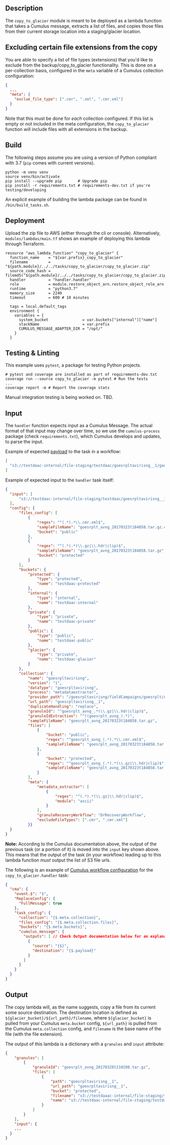 ## Description

The `copy_to_glacier` module is meant to be deployed as a lambda function that takes a Cumulus message, extracts a list of files, and copies those files from their current storage location into a staging/glacier location.


## Excluding certain file extensions from the copy

You are able to specify a list of file types (extensions) that you'd like to exclude from the backup/copy_to_glacier functionality. This is done on a per-collection basis, configured in the `meta` variable of a Cumulus collection configuration:

```json
{
  ...
  "meta": {
    "exclue_file_type": [".cmr", ".xml", ".cmr.xml"]
  }
}
```

Note that this must be done for _each_ collection configured. If this list is empty or not included in the meta configuration, the `copy_to_glacier` function will include files with all extensions in the backup.


## Build

The following steps assume you are using a version of Python compliant with 3.7 (`pip` comes with current versions).

```
python -m venv venv
source venv/bin/activate
pip install --upgrade pip       # Upgrade pip
pip install -r requirements.txt # requirements-dev.txt if you're testing/developing
```

An explicit example of building the lambda package can be found in `/bin/build_tasks.sh`.

## Deployment

Upload the zip file to AWS (either through the cli or console). Alternatively, `modules/lambdas/main.tf` shows an example of deploying this lambda through Terraform.

```
resource "aws_lambda_function" "copy_to_glacier" {
  function_name    = "${var.prefix}_copy_to_glacier"
  filename         = "${path.module}/../../tasks/copy_to_glacier/copy_to_glacier.zip"
  source_code_hash = filemd5("${path.module}/../../tasks/copy_to_glacier/copy_to_glacier.zip")
  handler          = "handler.handler"
  role             = module.restore_object_arn.restore_object_role_arn
  runtime          = "python3.7"
  memory_size      = 2240
  timeout          = 600 # 10 minutes

  tags = local.default_tags
  environment {
    variables = {
      system_bucket               = var.buckets["internal"]["name"]
      stackName                   = var.prefix
      CUMULUS_MESSAGE_ADAPTER_DIR = "/opt/"
    }
  }
```

## Testing & Linting

This example uses `pytest`, a package for testing Python projects.

```
# pytest and coverage are installed as part of requirements-dev.txt
coverage run --source copy_to_glacier -m pytest # Run the tests
...
coverage report -m # Report the coverage stats
```

Manual integration testing is being worked on. TBD.

## Input

The `handler` function expects input as a Cumulus Message. The actual format of that input may change over time, so we use the `cumulus-process` package (check `requirements.txt`), which Cumulus develops and updates, to parse the input.

Example of expected [payload](https://nasa.github.io/cumulus/docs/workflows/input_output#5-resolve-task-output) to the task in a workflow:

```json
[
  "s3://testdaac-internal/file-staging/testdaac/goesrpltavirisng__1/goesrplt_avng_20170328t210208.tar.gz"
]
```

Example of expected input to the `handler` task itself:

```json
{
  "input": [
      "s3://testdaac-internal/file-staging/testdaac/goesrpltavirisng__1/goesrplt_avng_20170328t210208.tar.gz"
  ],
  "config": {
      "files_config": [
          {
              "regex": "^(.*).*\\.cmr.xml$",
              "sampleFileName": "goesrplt_avng_20170323t184858.tar.gz.cmr.xml",
              "bucket": "public"
          },
          {
              "regex": "^(.*).*(\\.gz|\\.hdr|clip)$",
              "sampleFileName": "goesrplt_avng_20170323t184858.tar.gz",
              "bucket": "protected"
          }
      ],
      "buckets": {
          "protected": {
              "type": "protected",
              "name": "testdaac-protected"
          },
          "internal": {
              "type": "internal",
              "name": "testdaac-internal"
          },
          "private": {
              "type": "private",
              "name": "testdaac-private"
          },
          "public": {
              "type": "public",
              "name": "testdaac-public"
          },
          "glacier": {
              "type": "private",
              "name": "testdaac-glacier"
          }
      },
      "collection": {
          "name": "goesrpltavirisng",
          "version": "1",
          "dataType": "goesrpltavirisng",
          "process": "metadataextractor",
          "provider_path": "/goesrpltavirisng/fieldCampaigns/goesrplt/AVIRIS-NG/data/",
          "url_path": "goesrpltavirisng__1",
          "duplicateHandling": "replace",
          "granuleId": "^goesrplt_avng_.*(\\.gz|\\.hdr|clip)$",
          "granuleIdExtraction": "^((goesrplt_avng_).*)",
          "sampleFileName": "goesrplt_avng_20170323t184858.tar.gz",
          "files": [
              {
                  "bucket": "public",
                  "regex": "^goesrplt_avng_(.*).*\\.cmr.xml$",
                  "sampleFileName": "goesrplt_avng_20170323t184858.tar.gz.cmr.xml"
              },
              {
                  "bucket": "protected",
                  "regex": "^goesrplt_avng_(.*).*(\\.gz|\\.hdr|clip)$",
                  "sampleFileName": "goesrplt_avng_20170323t184858.tar.gz"
              }
          ],
          "meta": {
              "metadata_extractor": [
                  {
                      "regex": "^(.*).*(\\.gz|\\.hdr|clip)$",
                      "module": "ascii"
                  }
              ],
              "granuleRecoveryWorkflow": "DrRecoveryWorkflow",
              "excludeFileTypes": [".cmr", ".cmr.xml"]
          }}
  }
}
```

**Note:** According to the Cumulus documentation above, the output of the previous task (or a portion of it) is moved into the `input` key shown above. This means that the output of the task (in your workflow) leading up to this lambda function _must_ output the list of S3 file urls.

The following is an example of [Cumulus workflow configuration](https://nasa.github.io/cumulus/docs/workflows/input_output#cma-configuration) for the `copy_to_glacier.handler` task:

```json
{
  "cma": {
    "event.$": "$",
    "ReplaceConfig": {
      "FullMessage": true
    },
    "task_config": {
      "collection": "{$.meta.collection}",
      "files_config": "{$.meta.collection.files}",
      "buckets": "{$.meta.buckets}",
      "cumulus_message": {
        "outputs": [ // Check Output documentation below for an explanation of this config.
          {
            "source": "{$}",
            "destination": "{$.payload}"
          }
        ]
      }
    }
  }
}
```

## Output

The copy lambda will, as the name suggests, copy a file from its current some source destination. The destination location is defined as 
`${glacier_bucket}/${url_path}/filename`, where `${glacier_bucket}` is pulled from your Cumulus `meta.bucket` config, `${url_path}` is pulled from the Cumulus `meta.collection` config, and `filename` is the base name of the file (with the file extension).

The output of this lambda is a dictionary with a `granules` and `input` attribute:

```json
{
	"granules": [
		{
			"granuleId": "goesrplt_avng_20170328t210208.tar.gz",
			"files": [
				{
					"path": "goesrpltavirisng__1",
					"url_path": "goesrpltavirisng__1",
					"bucket": "protected",
					"filename": "s3://testdaaac-internal/file-staging/testdaac/goesrpltavirisng__1/goesrplt_avng_20170328t210208.tar.gz",
					"name": "s3://testdaac-internal/file-staging/testdaac/goesrpltavirisng__1/goesrplt_avng_20170328t210208.tar.gz"
				}
			]
		}
	],
	"input": {
    ...
  }
}
```
